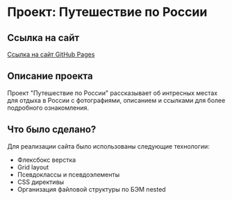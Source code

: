 # Проект: Путешествие по России

## Ссылка на сайт

[Ссылка на сайт GitHub Pages](https://osirina.github.io/russian-travel/)

## Описание проекта

Проект "Путешествие по России" рассказывает об интресных местах для отдыха в России с фотографиями, описанием и ссылками для более подробного ознакомления.

## Что было сделано?

Для реализации сайта было использованы следующие технологии:

* Флексбокс верстка
* Grid layout
* Псевдоклассы и псевдоэлементы
* CSS директивы
* Организация файловой структуры по БЭМ nested 

